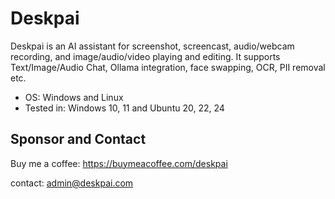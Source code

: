 # Deskpai

Deskpai is an AI assistant for screenshot, screencast, audio/webcam recording, and image/audio/video playing and editing. It supports Text/Image/Audio Chat, Ollama integration, face swapping, OCR, PII removal etc.

- OS: Windows and Linux
- Tested in: Windows 10, 11 and Ubuntu 20, 22, 24

## Sponsor and Contact

Buy me a coffee: https://buymeacoffee.com/deskpai

contact: [admin@deskpai.com](mailto:admin@deskpai.com)


